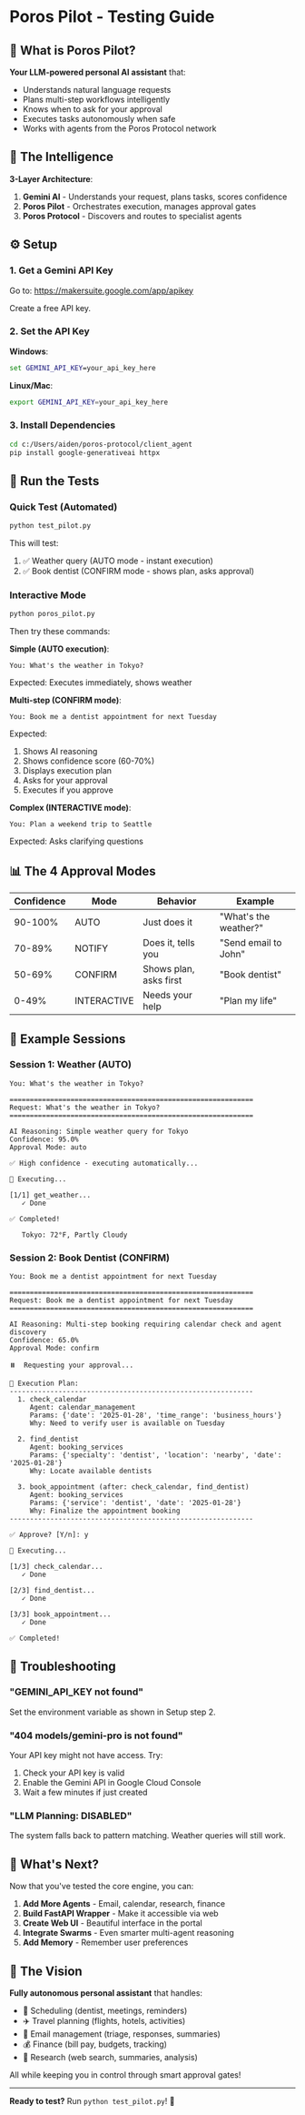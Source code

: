 # Poros Pilot - Testing Guide

## 🚀 What is Poros Pilot?

**Your LLM-powered personal AI assistant** that:
- Understands natural language requests
- Plans multi-step workflows intelligently
- Knows when to ask for your approval
- Executes tasks autonomously when safe
- Works with agents from the Poros Protocol network

## 🧠 The Intelligence

**3-Layer Architecture**:
1. **Gemini AI** - Understands your request, plans tasks, scores confidence
2. **Poros Pilot** - Orchestrates execution, manages approval gates
3. **Poros Protocol** - Discovers and routes to specialist agents

## ⚙️ Setup

### 1. Get a Gemini API Key

Go to: https://makersuite.google.com/app/apikey

Create a free API key.

### 2. Set the API Key

**Windows**:
```cmd
set GEMINI_API_KEY=your_api_key_here
```

**Linux/Mac**:
```bash
export GEMINI_API_KEY=your_api_key_here
```

### 3. Install Dependencies

```bash
cd c:/Users/aiden/poros-protocol/client_agent
pip install google-generativeai httpx
```

## 🧪 Run the Tests

### Quick Test (Automated)

```bash
python test_pilot.py
```

This will test:
1. ✅ Weather query (AUTO mode - instant execution)
2. ✅ Book dentist (CONFIRM mode - shows plan, asks approval)

### Interactive Mode

```bash
python poros_pilot.py
```

Then try these commands:

**Simple (AUTO execution)**:
```
You: What's the weather in Tokyo?
```
Expected: Executes immediately, shows weather

**Multi-step (CONFIRM mode)**:
```
You: Book me a dentist appointment for next Tuesday
```
Expected:
1. Shows AI reasoning
2. Shows confidence score (60-70%)
3. Displays execution plan
4. Asks for your approval
5. Executes if you approve

**Complex (INTERACTIVE mode)**:
```
You: Plan a weekend trip to Seattle
```
Expected: Asks clarifying questions

## 📊 The 4 Approval Modes

| Confidence | Mode | Behavior | Example |
|------------|------|----------|---------|
| 90-100% | AUTO | Just does it | "What's the weather?" |
| 70-89% | NOTIFY | Does it, tells you | "Send email to John" |
| 50-69% | CONFIRM | Shows plan, asks first | "Book dentist" |
| 0-49% | INTERACTIVE | Needs your help | "Plan my life" |

## 🎯 Example Sessions

### Session 1: Weather (AUTO)

```
You: What's the weather in Tokyo?

============================================================
Request: What's the weather in Tokyo?
============================================================

AI Reasoning: Simple weather query for Tokyo
Confidence: 95.0%
Approval Mode: auto

✅ High confidence - executing automatically...

🚀 Executing...

[1/1] get_weather...
   ✓ Done

✅ Completed!

   Tokyo: 72°F, Partly Cloudy
```

### Session 2: Book Dentist (CONFIRM)

```
You: Book me a dentist appointment for next Tuesday

============================================================
Request: Book me a dentist appointment for next Tuesday
============================================================

AI Reasoning: Multi-step booking requiring calendar check and agent discovery
Confidence: 65.0%
Approval Mode: confirm

⏸️  Requesting your approval...

📝 Execution Plan:
------------------------------------------------------------
  1. check_calendar
     Agent: calendar_management
     Params: {'date': '2025-01-28', 'time_range': 'business_hours'}
     Why: Need to verify user is available on Tuesday

  2. find_dentist
     Agent: booking_services
     Params: {'specialty': 'dentist', 'location': 'nearby', 'date': '2025-01-28'}
     Why: Locate available dentists

  3. book_appointment (after: check_calendar, find_dentist)
     Agent: booking_services
     Params: {'service': 'dentist', 'date': '2025-01-28'}
     Why: Finalize the appointment booking
------------------------------------------------------------

✅ Approve? [Y/n]: y

🚀 Executing...

[1/3] check_calendar...
   ✓ Done

[2/3] find_dentist...
   ✓ Done

[3/3] book_appointment...
   ✓ Done

✅ Completed!
```

## 🐛 Troubleshooting

### "GEMINI_API_KEY not found"
Set the environment variable as shown in Setup step 2.

### "404 models/gemini-pro is not found"
Your API key might not have access. Try:
1. Check your API key is valid
2. Enable the Gemini API in Google Cloud Console
3. Wait a few minutes if just created

### "LLM Planning: DISABLED"
The system falls back to pattern matching. Weather queries will still work.

## 📝 What's Next?

Now that you've tested the core engine, you can:

1. **Add More Agents** - Email, calendar, research, finance
2. **Build FastAPI Wrapper** - Make it accessible via web
3. **Create Web UI** - Beautiful interface in the portal
4. **Integrate Swarms** - Even smarter multi-agent reasoning
5. **Add Memory** - Remember user preferences

## 🎯 The Vision

**Fully autonomous personal assistant** that handles:
- 📅 Scheduling (dentist, meetings, reminders)
- ✈️ Travel planning (flights, hotels, activities)
- 📧 Email management (triage, responses, summaries)
- 💰 Finance (bill pay, budgets, tracking)
- 🔬 Research (web search, summaries, analysis)

All while keeping you in control through smart approval gates!

---

**Ready to test?** Run `python test_pilot.py`! 🚀
